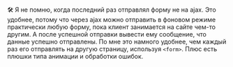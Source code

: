 ---
---

🛠 Я не помню, когда последний раз отправлял форму не на ajax. Это удобнее, потому что через ajax можно отправить в фоновом режиме практически любую форму, пока клиент занимается на сайте чем-то другим. А после успешной отправки вывести ему сообщение, что данные успешно отправлены. По мне это намного удобнее, чем каждый раз его отправлять на другую страницу, используя `<form>`. Плюс есть плюшки типа анимации и обработки ошибок.
